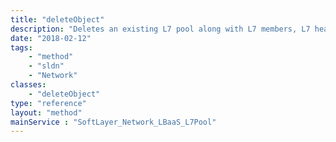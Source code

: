 ```yaml
---
title: "deleteObject"
description: "Deletes an existing L7 pool along with L7 members, L7 health monitor, and L7 session affinity. "
date: "2018-02-12"
tags:
    - "method"
    - "sldn"
    - "Network"
classes:
    - "deleteObject"
type: "reference"
layout: "method"
mainService : "SoftLayer_Network_LBaaS_L7Pool"
---
```

